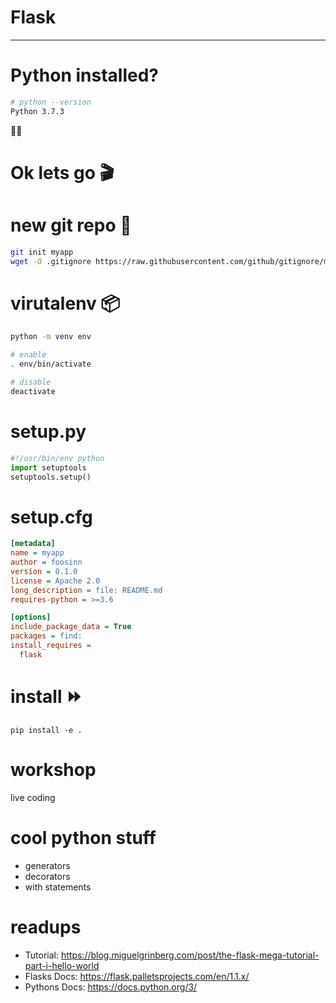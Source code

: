 # Flask

---

# Python installed?

```sh
# python --version
Python 3.7.3
```

🎉🥳

# Ok lets go 🎬

# new git repo 📜

```sh
git init myapp
wget -O .gitignore https://raw.githubusercontent.com/github/gitignore/master/Python.gitignore
```

# virutalenv 📦

```sh
python -m venv env

# enable
. env/bin/activate

# disable
deactivate
```

# setup.py

```python
#!/usr/bin/env python
import setuptools
setuptools.setup()
```

# setup.cfg

```ini
[metadata]
name = myapp
author = foosinn
version = 0.1.0
license = Apache 2.0
long_description = file: README.md
requires-python = >=3.6

[options]
include_package_data = True
packages = find:
install_requires =
  flask

```

# install ⏩

```
pip install -e .
```

# workshop

live coding

# cool python stuff

* generators
* decorators
* with statements

# readups

* Tutorial: https://blog.miguelgrinberg.com/post/the-flask-mega-tutorial-part-i-hello-world
* Flasks Docs: https://flask.palletsprojects.com/en/1.1.x/
* Pythons Docs: https://docs.python.org/3/
